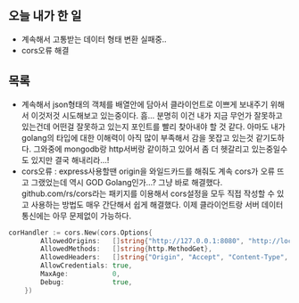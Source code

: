 ## 오늘 내가 한 일
- 계속해서 고통받는 데이터 형태 변환 실패중..
- cors오류 해결

## 목록
- 계속해서 json형태의 객체를 배열안에 담아서 클라이언트로 이쁘게 보내주기 위해서 이것저것 시도해보고 있는중이다. 흠... 분명히 이건 내가 지금 무언가 잘못하고 있는건데 어떤걸 잘못하고 있는지 포인트를 빨리 찾아내야 할 것 같다. 아마도 내가 golang의 타입에 대한 이해력이 아직 많이 부족해서 감을 못잡고 있는것 같기도하다. 그와중에 mongodb랑 http서버랑 같이하고 있어서 좀 더 헷갈리고 있는중일수도 있지만 결국 해내리라...!
- cors오류 : express사용할땐 origin을 와일드카드를 해줘도 계속 cors가 오류 뜨고 그랬었는데 역시 GOD Golang인가...? 그냥 바로 해결했다. github.com/rs/cors라는 패키지를 이용해서 cors설정을 모두 직접 작성할 수 있고 사용하는 방법도 매우 간단해서 쉽게 해결했다. 이제 클라이언트랑 서버 데이터 통신에는 아무 문제없이 가능하다.
```go
corHandler := cors.New(cors.Options{
		AllowedOrigins:   []string{"http://127.0.0.1:8080", "http://localhost:8080"},
		AllowedMethods:   []string{http.MethodGet},
		AllowedHeaders:   []string{"Origin", "Accept", "Content-Type", "X-Requested-With"},
		AllowCredentials: true,
		MaxAge:           0,
		Debug:            true,
	})
```
